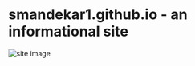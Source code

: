 # smandekar1.github.io - an informational site

![site image](https://github.com/smandekar1/smdnaekar1.github.io/raw/master/siteimage.png "Logo Title Text 1")
